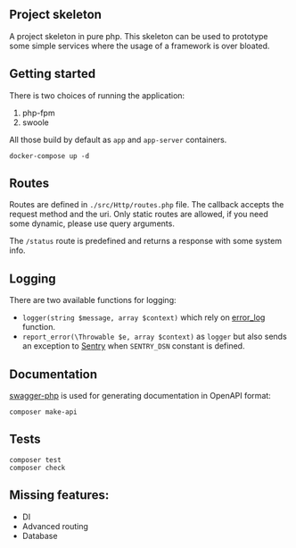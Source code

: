 ## Project skeleton
A project skeleton in pure php. This skeleton can be used to prototype
some simple services where the usage of a framework is over bloated.

## Getting started
There is two choices of running the application:
1. php-fpm
2. swoole

All those build by default as `app` and `app-server` containers.

```shell
docker-compose up -d
```

## Routes
Routes are defined in `./src/Http/routes.php` file. The callback accepts the request method and the uri.
Only static routes are allowed, if you need some dynamic, please use query arguments.

The `/status` route is predefined and returns a response with some system info.

## Logging
There are two available functions for logging:
- `logger(string $message, array $context)` which rely on [error_log](https://www.php.net/manual/en/function.error-log.php)
    function.
- `report_error(\Throwable $e, array $context)` as `logger` but also sends an exception to [Sentry](https://sentry.io)
    when `SENTRY_DSN` constant is defined.

## Documentation
[swagger-php](http://zircote.github.io/swagger-php/) is used for generating documentation
in OpenAPI format:
```shell
composer make-api
```


## Tests
```shell
composer test
composer check
```

## Missing features:
- DI
- Advanced routing
- Database

